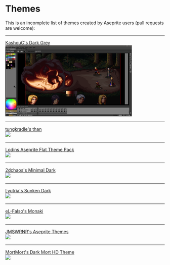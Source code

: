 # Themes

This is an incomplete list of themes created by Aseprite users (pull requests are welcome):

----

<a href="https://github.com/KashouC/darktheme">KashouC's Dark Grey<br>
<img src="https://github.com/KashouC/darktheme/raw/master/Screenshot.png" width="400px" /></a>

----

<a href="https://tungkradle.github.io/aseprite-than/">tungkradle's than<br>
<img src="https://tungkradle.github.io/aseprite-than/img/screenshots/screenshot_02.png" width="400px" /></a>

----

<a href="https://lodindogar.itch.io/lodins-aseprite-flat-themes-pack">Lodins Aseprite Flat Theme Pack<br>
<img src="https://user-images.githubusercontent.com/39654/45174438-48af3500-b1e1-11e8-95ea-e67276a55773.png" width="400px" /></a>

----

<a href="https://2dchaos.itch.io/minimal-dark-aseprite-theme">2dchaos's Minimal Dark<br>
<img src="https://user-images.githubusercontent.com/39654/48084640-0b622600-e1d7-11e8-845c-17e271fb8d71.png" width="400px" /></a>

----

<a href="https://github.com/Lyutria/aseprite-sunken-theme">Lyutria's Sunken Dark<br>
<img src="https://github.com/Lyutria/aseprite-sunken-theme/raw/master/screenshot.png" width="400px" /></a>

----

<a href="https://github.com/el-falso/monaki-theme">eL-Falso's Monaki<br>
<img src="https://github.com/el-falso/monaki-theme/raw/gh-pages/screenshots/Screen01.png" width="400px" /></a>

----

<a href="https://github.com/jmswrnr/aseprite-themes">JMSWRNR's Aseprite Themes<br>
<img src="https://user-images.githubusercontent.com/39654/45174582-a3e12780-b1e1-11e8-878b-5cb73931f339.png" width="400px" /></a>

----

<a href="https://mortmort.itch.io/aseprite-darkmode">MortMort's Dark Mort HD Theme<br>
<img src="https://img.itch.zone/aW1hZ2UvNTQ3MDM2LzI4NTc3OTMucG5n/original/A2oKez.png" width="400px" /><a>
